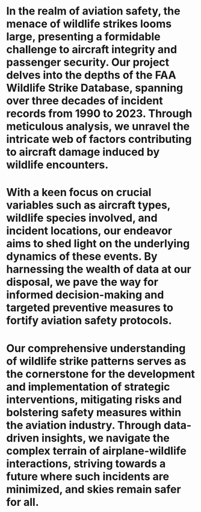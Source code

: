 # In the realm of aviation safety, the menace of wildlife strikes looms large, presenting a formidable challenge to aircraft integrity and passenger security. Our project delves into the depths of the FAA Wildlife Strike Database, spanning over three decades of incident records from 1990 to 2023. Through meticulous analysis, we unravel the intricate web of factors contributing to aircraft damage induced by wildlife encounters.

# With a keen focus on crucial variables such as aircraft types, wildlife species involved, and incident locations, our endeavor aims to shed light on the underlying dynamics of these events. By harnessing the wealth of data at our disposal, we pave the way for informed decision-making and targeted preventive measures to fortify aviation safety protocols.

# Our comprehensive understanding of wildlife strike patterns serves as the cornerstone for the development and implementation of strategic interventions, mitigating risks and bolstering safety measures within the aviation industry. Through data-driven insights, we navigate the complex terrain of airplane-wildlife interactions, striving towards a future where such incidents are minimized, and skies remain safer for all.
